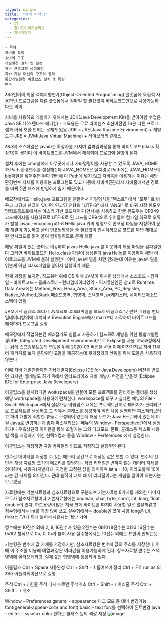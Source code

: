 ```yaml
---
layout: single
title:  "자바 시작!!"
categories:
  - IT
  - 경기도미래기술학교
  - 자바개발자
---
```


	- 목차
	자바의 특징
	jdk의 구조
	개발환경 설치 및 설정
	자바 프로그램 생성과정
	자바 가상 머신의 구조와 동작
	통합개발환경 이클립스 설치 및 특징
	변수


자바언어의 특징
객체지향언어(Object-Oriented Programming)
플랫폼에 독립적
	사용하던 프로그램을 다른 플랫폼에서 컴파일 할 필요없이
	바이트코드만으로 사용가능하다는 의미

자바를 사용하요 개발하기 위해서는
JDK(Java Development Kit)을 받아야함
수업은 Java SE 11(스탠다드 에디션) - 교육용은 무료 라이센스
최신버전인 16은 다른 프로그램과 아직 호환 안되는 문제가 있음
JDK = JRE(Java Runtime Environment) + 개발도구
	  JRE = JVM(Java Virtual Machine) + 라이브러리 클래스

자바의 소스파일은 java라는 확장자를 가지며
컴파일과정을 통해 바이트코드(class 확장자)이 생기며
이 바이트코드를 JVM에서 해석되며 프로그램 실행이 된다

설치 후에는 cmd창에서 아무곳에서나 자바명령어를 사용할 수 있도록
JAVA_HOME과 Path 환경변수를 설정해준다
JAVA_HOME은 설치경로
Path에는 JAVA_HOME의 bin파일을 넣어주면 된다
한번에 다 Path에 넣지 않고 자바홈을 이용하는 이유는
해당 환경변수 자체를 이용하는 프로그램도 있고
나중에 자바버전관리시 자바홈에서만 경로를 바꿔주면
패스에 반영하기 쉽기 때문이다.

메모장에서도 Hello.java 프로그램을 만들어서
파일형식을 "텍스트" 에서 "모두" 로 바꾸고
코딩에 한글이 있다면, 인코딩 유형을 "UTF-8" 에서 "ANSI" 로 바꿔 저장
	윈도우 명령프롬프트에서는 아스키 기반 코드페이지(안시)를 사용하고
	한글 윈도우는 CP949 코드페이지를 사용하므로 UTF-8로 된 코드를 CP949
	로 읽어들여 컴파일 하므로 오류가 발생
	javac -encoding utf-8 Hello.java
	위의 명령으로 인코딩 타입을 지정하여 문제 해결이 가능하고
	굳이 인코딩명령을 줄 필요없이 안시유형으로 코드를 짜면 제대로 된 안시코드를
	읽어 들여 컴파일하므로 문제 해결

해당 파일이 있는 폴더로 이동하여
javac Hello.java 를 이용하여 해당 파일을 컴파일한다
그러면 바이트코드인 Hello.class 파일이 생성된다
java Hello를 이용하여 해당 바이트코드를 JVM에 올려 실행한다
	이때 java파일을 치면 안되는데
	이유는 java파일을 읽는게 아닌 class파일을 읽어서 실행하기 때문

전체 과정을 보자면, 하드웨어 위에 OS 위에 JVM이 위치한 상태에서
소스코드 - 컴파일 - 바이트코드 - 클래스로더 - 런타임데이터영역 - 익시큐션엔진
	참고로
	Runtime Data Area에는
	Method_Area, Heap_Area, Stack_Area, PC_Register, Native_Method_Stack
	메소드영역, 힙영역, 스택영역, pc레지스터, 네이티브메소드스택이 있음
	
JVM에서
클래스 로더가 JVM으로 .class파일을 로드하여
클래스 및 관련 내용을 런타임데이터영역에 배치하고
Execution Engine에서 main부터 시작하여 바이트코드를 해석하며 프로그램 실행

메모장에서 작업하는건 에러잡기도 힘들고 사용하기 힘드므로
개발을 위한 통합개발환경(IDE, Integrated Development Environment)으로
Eclipse를 사용
	교육과정에서는 뒤에 스프링부트등의 연동을 위해 2020-03 버전을 사용
	이때 마찬가지로 자바 11부터 패키지를 보다 큰단위인 모듈을 제공하는데
	뒷과정과의 연동을 위해 모듈은 사용하지 않는다

이때 자바 개발만한다면
자바개발자(Eclipse IDE for Java Developers) 버전을 받으면 되지만,
웹개발도 하기 위해서 엔터프라이즈 자바 개발자 버전을 받을것
(Eclipse IDE for Enterprise Java Developers)

이클립스를 설치했다면 workspace를 만들어 모든 프로젝트를 관리하는 폴더를 생성
해당 workspace를 사용하여 런치한다.
	workspace를 바꾸고 싶다면 메뉴의 File - Swich Workspace에서 설정가능
이클립스 내에는 프로젝트단위로 패키지가 관리되므로 프로젝트를 생성하고
그 안에서 클래스를 생성하여 작업
처음 실행하면 퍼스펙티브라고 하여 개발에 적합한 뷰들로 구성되어 있는데
해당 모드가 Java EE로 되어 있는데 이걸 Java로 변경하는게 좋다
퍼스펙티브는 메뉴의 Window - Perspective란에서 설정하거나
우측상단의 아이콘을 통해 조절가능
그외 다크모드, 폰트, 클래스등 텍스트 내용별 색을 지정하기 위한 신택스컬러 등을
Window - Perferences 에서 설정한다.

이클립스는 저장하면 자동 컴파일러 되므로 저장하고 실행하면 된다.

변수란 데이터를 저장할 수 있는 메모리 공간으로 저장된 값은 변할 수 있다.
변수의 선언은 해당 자료형 크기의 메모리를 할당하는 작업
리터럴은 변하지 않는 데이터 자체를 의미하며, 사용자(개발자)가 지정한 고정된 값을 의미하며 int a = 10; 이라고할때 10이라는 값 자체를 의미한다.
	근데 솔직히 대체 왜 이 리터럴이라는 개념을 알아야 하는지는 모르겠음

자료형에는 기본자료형과 참조자료형으로 구분되며
기본자료형 8가지를 제외한 나머지 모두가 참조자료형이다
기본자료형에는
boolean, char, byte, short, int, long, float, double이 있다.
하드용량이 많은 지금 크게 바이트를 따지며 사용할 일은 없을꺼같고
정수형에서는 int를 가장 많이 쓰고
실수형에서는 double을 많이 사용
long은 L/l, float는 F/f가 뒤에 붙어서 나온다는 점만 기억

정수에는 10진수 외에 2, 8, 16진수가 있음
2진수는 0b101
8진수는 0123
16진수는 0x1f2
형식으로 0b, 0, 0x가 붙어 사용
실수형에서는 10진수 외에는 표현이 안되는듯

기본형은 변수에 값 자체를 저장하지만,
참조자료형은 변수에 값의 주소를 저장한다.
이때 이 주소를 이용해 배열과 같은 여러값을 이용가능하게 된다.
참조자료형 변수는 스택영역에 올라오게되고,
실제 값은 힙영역에 생성되어 있다.


이클립스
Ctrl + Space	자동완성
Ctrl + Shift + f	들여쓰기 정리
Ctrl + F11	run as 의 자바 어플리케이션으로 실행

주석
Ctrl + /	한줄 주석	다시 누르면 주석취소
Ctrl + Shift + /	여러줄 주석	Ctrl + Shift + \ 취소

Window - Preferences
general - appearance	다크 모드 등 테마 변경가능
font(general-appear-color and font)	basic - text font를 선택하여 폰트변경
java - editor - sysntax color	원하는 클래스 등의 색깔 지정
![image](https://user-images.githubusercontent.com/73269113/130158775-7bb4c11c-623d-4c19-89e1-1b1bf5a0402f.png)

